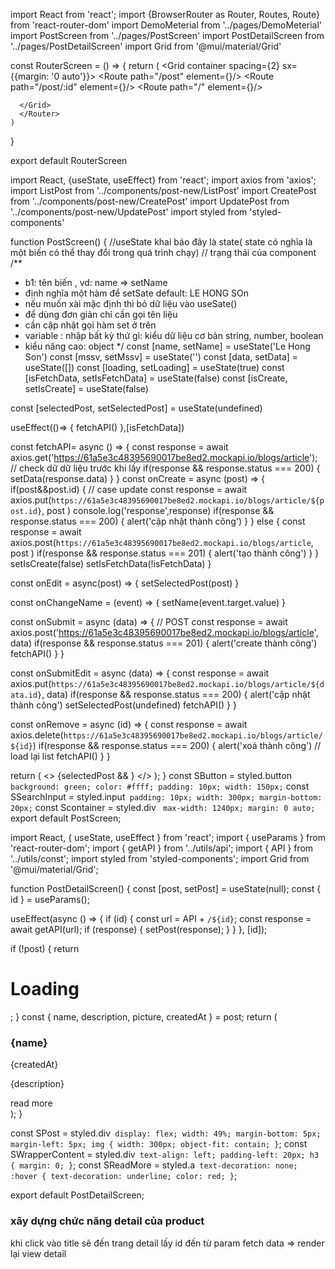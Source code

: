 import React from 'react';
import {BrowserRouter as Router, Routes, Route} from 'react-router-dom'
import DemoMeterial from '../pages/DemoMeterial'
import PostScreen from '../pages/PostScreen'
import PostDetailScreen from '../pages/PostDetailScreen'
import Grid from '@mui/material/Grid'

const RouterScreen = () => {
return (
<Router>
<Grid container spacing={2} sx={{margin: '0 auto'}}>
<Grid item md={12}>
<Routes>
<Route path="/post" element={<PostScreen/>}/>
<Route path="/post/:id" element={<PostDetailScreen/>}/>
<Route path="/" element={<DemoMeterial/>}/>
</Routes>
</Grid>

      </Grid>
      </Router>
    )

}

export default RouterScreen

import React, {useState, useEffect} from 'react';
import axios from 'axios';
import ListPost from '../components/post-new/ListPost'
import CreatePost from '../components/post-new/CreatePost'
import UpdatePost from '../components/post-new/UpdatePost'
import styled from 'styled-components'

function PostScreen() {
//useState khai báo đây là state( state có nghỉa là một biến có thể thay đổi trong quá trình chạy)
// trạng thái của component
/\*\*

- b1: tên biến , vd: name => setName
- định nghĩa một hàm để setSate default: LE HONG SOn
- nếu muốn xài mặc định thì bỏ dữ liệu vào useSate()
- để dùng đơn giản chỉ cần gọi tên liệu
- cần cập nhật gọi hàm set ở trên
- variable : nhập bất kỳ thứ gì: kiểu dữ liệu cơ bản string, number, boolean
- kiểu nâng cao: object
  \*/
  const [name, setName] = useState('Le Hong Son')
  const [mssv, setMssv] = useState('')
  const [data, setData] = useState([])
  const [loading, setLoading] = useState(true)
  const [isFetchData, setIsFetchData] = useState(false)
  const [isCreate, setIsCreate] = useState(false)

const [selectedPost, setSelectedPost] = useState(undefined)

useEffect(()=> {
fetchAPI()
},[isFetchData])

const fetchAPI= async () => {
const response = await axios.get('https://61a5e3c48395690017be8ed2.mockapi.io/blogs/article');
// check dữ dữ liệu trước khi lấy
if(response && response.status === 200) {
setData(response.data)
}
}
const onCreate = async (post) => {  
 if(post&&post.id) {
// case update
const response = await axios.put(`https://61a5e3c48395690017be8ed2.mockapi.io/blogs/article/${post.id}`,
post
)
console.log('response',response)
if(response && response.status === 200) {
alert('cập nhật thành công')
}
} else {
const response = await axios.post(`https://61a5e3c48395690017be8ed2.mockapi.io/blogs/article`,
post
)
if(response && response.status === 201) {
alert('tạo thành công')
}
}
setIsCreate(false)
setIsFetchData(!isFetchData)
}

const onEdit = async(post) => {
setSelectedPost(post)
}

const onChangeName = (event) => {
setName(event.target.value)
}

const onSubmit = async (data) => {
// POST
const response = await axios.post('https://61a5e3c48395690017be8ed2.mockapi.io/blogs/article', data)
if(response && response.status === 201) {
alert('create thành công')
fetchAPI()
}
}

const onSubmitEdit = async (data) => {
const response = await axios.put(`https://61a5e3c48395690017be8ed2.mockapi.io/blogs/article/${data.id}`, data)
if(response && response.status === 200) {
alert('cập nhật thành công')
setSelectedPost(undefined)
fetchAPI()
}
}

const onRemove = async (id) => {
const response = await axios.delete(`https://61a5e3c48395690017be8ed2.mockapi.io/blogs/article/${id}`)
if(response && response.status === 200) {
alert('xoá thành công')
// load lại list
fetchAPI()
}
}

return (
<>
<CreatePost onSubmit={onSubmit}/>
{selectedPost && <UpdatePost item={selectedPost} onSubmit={onSubmitEdit}/>}
<ListPost onRemove={onRemove} onEdit={onEdit} posts={data}/>
</>
);
}
const SButton = styled.button` background: green; color: #ffff; padding: 10px; width: 150px;`
const SSearchInput = styled.input` padding: 10px; width: 300px; margin-bottom: 20px;`
const Scontainer = styled.div ` max-width: 1240px; margin: 0 auto;`
export default PostScreen;

import React, { useState, useEffect } from 'react';
import { useParams } from 'react-router-dom';
import { getAPI } from '../utils/api';
import { API } from '../utils/const';
import styled from 'styled-components';
import Grid from '@mui/material/Grid';

function PostDetailScreen() {
const [post, setPost] = useState(null);
const { id } = useParams();

useEffect(async () => {
if (id) {
const url = API + `/${id}`;
const response = await getAPI(url);
if (response) {
setPost(response);
}
}
}, [id]);

if (!post) {
return <h1>Loading</h1>;
}
const { name, description, picture, createdAt } = post;
return (
<Grid>
<SPost>
<img alt="" src={picture} />
<SWrapperContent>

<h3>{name}</h3>
<span style={{ fontSize: '10px', color: 'gray' }}>{createdAt}</span>
<p>{description}</p>
<SReadMore href="#">read more</SReadMore>
</SWrapperContent>
<div></div>
</SPost>
</Grid>
);
}

const SPost = styled.div` display: flex; width: 49%; margin-bottom: 5px; margin-left: 5px; img { width: 300px; object-fit: contain; }`;
const SWrapperContent = styled.div` text-align: left; padding-left: 20px; h3 { margin: 0; }`;
const SReadMore = styled.a` text-decoration: none; :hover { text-decoration: underline; color: red; }`;

export default PostDetailScreen;

### xây dựng chức năng detail của product

khi click vào title sẽ đến trang detail
lấy id đến từ param
fetch data => render lại view detail
